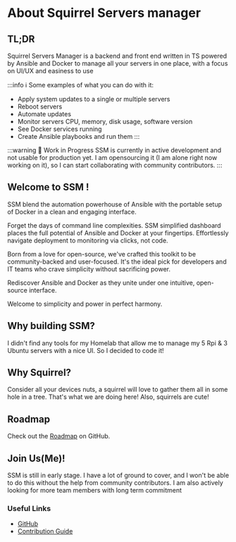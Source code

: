 # About Squirrel Servers manager

## TL;DR

Squirrel Servers Manager is a backend and front end written in TS powered by Ansible and Docker to manage all your servers in one place, with a focus on UI/UX and easiness to use

:::info ℹ️ Some examples of what you can do with it:
- Apply system updates to a single or multiple servers
- Reboot servers
- Automate updates 
- Monitor servers CPU, memory, disk usage, software version
- See Docker services running
- Create Ansible playbooks and run them
:::

:::warning 🚧 Work in Progress
SSM is currently in active development and not usable for production yet. I am opensourcing it (I am alone right now working on it), so I can start collaborating with community contributors.
:::

## Welcome to SSM !

SSM blend the automation powerhouse of Ansible with the portable setup of Docker in a clean and engaging interface.

Forget the days of command line complexities. SSM simplified dashboard places the full potential of Ansible and Docker at your fingertips. Effortlessly navigate deployment to monitoring via clicks, not code.

Born from a love for open-source, we've crafted this toolkit to be community-backed and user-focused. It's the ideal pick for developers and IT teams who crave simplicity without sacrificing power.

Rediscover Ansible and Docker as they unite under one intuitive, open-source interface. 

Welcome to simplicity and power in perfect harmony.

## Why building SSM?

I didn't find any tools for my Homelab that allow me to manage my 5 Rpi & 3 Ubuntu servers with a nice UI. So I decided to code it!

## Why Squirrel?

Consider all your devices nuts, a squirrel will love to gather them all in some hole in a tree. 
That's what we are doing here! Also, squirrels are cute!

## Roadmap

Check out the [Roadmap](https://github.com/SquirrelCorporation/SquirrelServersManager/wiki) on GitHub.

## Join Us(Me)!

SSM is still in early stage. I have a lot of ground to cover, and I won't be able to do this without the help from community contributors. I am also actively looking for more team members with long term commitment

### Useful Links

- [GitHub](https://github.com/SquirrelCorporation/SquirrelServersManager/)
- [Contribution Guide](/contribute/)
